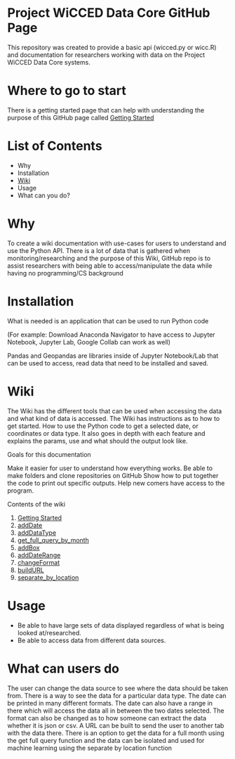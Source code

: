 # Project WiCCED Data Core GitHub Page
This repository was created to provide a basic api (wicced.py or wicc.R) and documentation for researchers working with data on the Project WiCCED Data Core systems.

# Where to go to start

 There is a getting started page that can help with understanding the purpose of this
 GitHub page called [Getting Started](https://github.com/mshatley/epscor/wiki/Getting-Started)

# List of Contents 

* Why
* Installation
* [Wiki](https://github.com/mshatley/epscor/wiki)
* Usage
* What can you do?

# Why
To create a wiki documentation with use-cases for users to understand and use the Python API.
There is a lot of data that is gathered when monitoring/researching and the purpose of this
Wiki, GitHub repo is to assist researchers with being able to access/manipulate the data while
having no programming/CS background

# Installation
What is needed is an application that can be used to run Python code

(For example: Download Anaconda Navigator to have access to Jupyter Notebook, Jupyter Lab,
Google Collab can work as well)

Pandas and Geopandas are libraries inside of Jupyter Notebook/Lab that can be used to access,
read data that need to be installed and saved.

# Wiki
The Wiki has the different tools that can be used when accessing the data and what kind of data
is accessed. The Wiki has instructions as to how to get started. How to use the Python code
to get a selected date, or coordinates or data type. It also goes in depth with each feature
and explains the params, use and what should the output look like.

Goals for this documentation

Make it easier for user to understand how everything works.
Be able to make folders and clone repositories on GitHub
Show how to put together the code to print out specific outputs.
Help new comers have access to the program.

Contents of the wiki

1. [Getting Started](https://github.com/mshatley/epscor/wiki/Getting-Started)
2. [addDate](https://github.com/mshatley/epscor/wiki/addDate)
3. [addDataType](https://github.com/mshatley/epscor/wiki/addDataType)
4. [get_full_query_by_month](https://github.com/mshatley/epscor/wiki/get_full_query_by_month)
5. [addBox](https://github.com/mshatley/epscor/wiki/addBox)
6. [addDateRange](https://github.com/mshatley/epscor/wiki/addDateRange)
7. [changeFormat](https://github.com/mshatley/epscor/wiki/changeFormat)
8. [buildURL](https://github.com/mshatley/epscor/wiki/buildURL)
9. [separate_by_location](https://github.com/mshatley/epscor/wiki/separate_by_location)

# Usage

* Be able to have large sets of data displayed regardless of what is being looked at/researched.
* Be able to access data from different data sources.


# What can users do

The user can change the data source to see where the data should be taken from. There is a way to
see the data for a particular data type. The date can be printed in many different formats. The
date can also have a range in there which will access the data all in between the two dates selected.
The format can also be changed as to how someone can extract the data whether it is json or csv. A URL
can be built to send the user to another tab with the data there. There is an option to get the data for
a full month using the get full query function and the data can be isolated and used for machine learning
using the separate by location function



